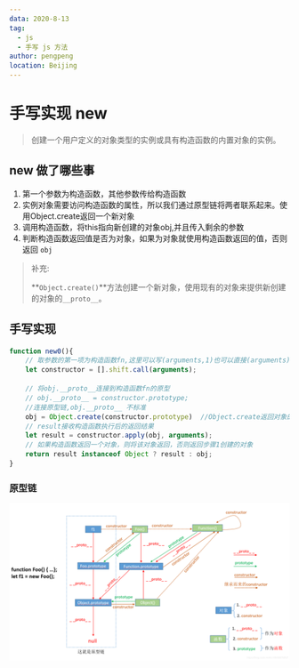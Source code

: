 ```yaml
---
data: 2020-8-13
tag:
  - js
  - 手写 js 方法
author: pengpeng
location: Beijing
---
```

# 手写实现 new

> 创建一个用户定义的对象类型的实例或具有构造函数的内置对象的实例。

## new 做了哪些事

1. 第一个参数为构造函数，其他参数传给构造函数
2. 实例对象需要访问构造函数的属性，所以我们通过原型链将两者联系起来。使用Object.create返回一个新对象
3. 调用构造函数，将this指向新创建的对象obj,并且传入剩余的参数
4. 判断构造函数返回值是否为对象，如果为对象就使用构造函数返回的值，否则返回 `obj`

> 补充:
>
> **`Object.create()`**方法创建一个新对象，使用现有的对象来提供新创建的对象的`__proto__`。

## 手写实现

```js
function new0(){
    // 取参数的第一项为构造函数fn,这里可以写(arguments,1)也可以直接(arguments)，都是代表参数的第一项，取构造函数
    let constructor = [].shift.call(arguments);

    // 将obj.__proto__连接到构造函数fn的原型
    // obj.__proto__ = constructor.prototype;
    //连接原型链,obj.__proto__ 不标准
    obj = Object.create(constructor.prototype)  //Object.create返回对象的属性__proto__,指向传入的对象
    // result接收构造函数执行后的返回结果
    let result = constructor.apply(obj, arguments);
    // 如果构造函数返回一个对象，则将该对象返回，否则返回步骤1创建的对象
    return result instanceof Object ? result : obj;
}
```

### 原型链

![原型链](./../.vuepress/public/202008/prototype-chain.png)